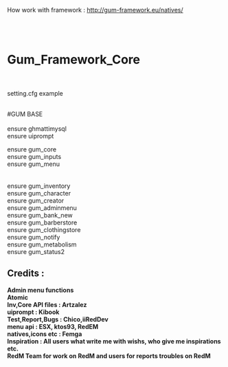 How work with framework : http://gum-framework.eu/natives/
</br></br></br></br>



# Gum_Framework_Core</br></br>

setting.cfg example</br></br>

#GUM BASE</br></br>
ensure ghmattimysql</br>
ensure uiprompt</br>

ensure gum_core</br>
ensure gum_inputs</br>
ensure gum_menu</br>
</br></br>
ensure gum_inventory</br>
ensure gum_character</br>
ensure gum_creator</br>
ensure gum_adminmenu</br>
ensure gum_bank_new</br>
ensure gum_barberstore</br>
ensure gum_clothingstore</br>
ensure gum_notify</br>
ensure gum_metabolism</br>
ensure gum_status2</br>


<h2>Credits : </h2>
<b>Admin menu functions</br> Atomic </br>
<b>Inv,Core API files</b> : Artzalez</br>
<b>uiprompt</b> : Kibook</br>
<b>Test,Report,Bugs</b> : Chico,iiRedDev</br>
<b>menu api</b> : ESX, ktos93, RedEM</br>
<b>natives,icons etc</b> : Femga</br>
<b>Inspiration</b> : All users what write me with wishs, who give me inspirations etc.</br>
<b>RedM Team for work on RedM and users for reports troubles on RedM</b></br> 
</br></br>
